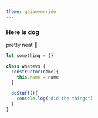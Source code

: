```yaml
---
theme: gaiaoverride
---
```


### Here is dog

pretty neat :dog:

```js
let something = {}

class whatevs {
  constructor(name){
    this.name = name
  }

  doStuff(){
    console.log("did the things")
  }
}
```


